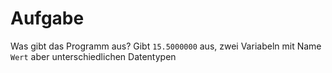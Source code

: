 # Aufgabe

Was gibt das Programm aus?
	Gibt ```15.5000000``` aus, zwei Variabeln mit Name `Wert` aber unterschiedlichen Datentypen

